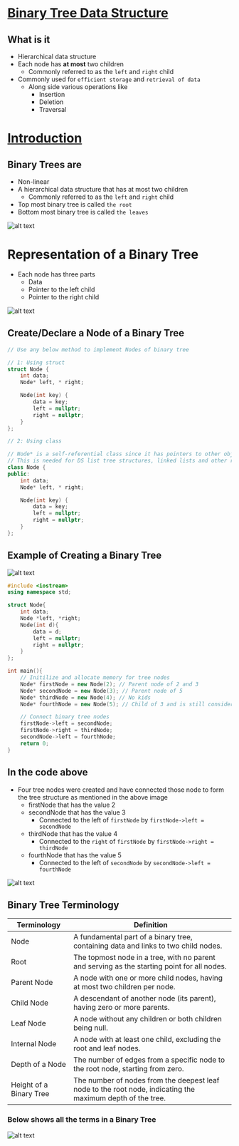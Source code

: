 # [Binary Tree Data Structure](https://www.geeksforgeeks.org/binary-tree-data-structure/)
## What is it
- Hierarchical data structure
- Each node has **at most** two children
  - Commonly referred to as the `left` and `right` child 
- Commonly used for `efficient storage` and `retrieval of data` 
  - Along side various operations like
    - Insertion
    - Deletion
    - Traversal

# [Introduction](https://www.geeksforgeeks.org/introduction-to-binary-tree/)
## Binary Trees are 
- Non-linear 
- A hierarchical data structure that has at most two children 
  - Commonly referred to as the `left` and `right` child 
- Top most binary tree is called `the root`
- Bottom most binary tree is called `the leaves` 

![alt text](../../Screenshots/Introduction-to-Binary-Tree.png)


# Representation of a Binary Tree
- Each node has three parts
  - Data 
  - Pointer to the left child
  - Pointer to the right child

![alt text](../../Screenshots/Binary-Tree-Representation.png)

## Create/Declare a Node of a Binary Tree

```cpp
// Use any below method to implement Nodes of binary tree

// 1: Using struct
struct Node {
    int data;
    Node* left, * right;

    Node(int key) {
        data = key;
        left = nullptr;
        right = nullptr;
    }
};

// 2: Using class

// Node* is a self-referential class since it has pointers to other objects of the same type (Node)
// This is needed for DS list tree structures, linked lists and other recursive data structures
class Node {
public:
    int data;
    Node* left, * right;

    Node(int key) {
        data = key;
        left = nullptr;
        right = nullptr;
    }
};
```

## Example of Creating a Binary Tree

![alt text](../../Screenshots/Binary-Tree-with-three-nodes.jpeg)

```cpp
#include <iostream>
using namespace std;

struct Node{
    int data;
    Node *left, *right;
    Node(int d){
        data = d;
        left = nullptr;
        right = nullptr;
    }
};

int main(){
    // Initilize and allocate memory for tree nodes
    Node* firstNode = new Node(2); // Parent node of 2 and 3
    Node* secondNode = new Node(3); // Parent node of 5
    Node* thirdNode = new Node(4); // No kids 
    Node* fourthNode = new Node(5); // Child of 3 and is still considered a leaf node since it doesn't have kids

    // Connect binary tree nodes
    firstNode->left = secondNode;
    firstNode->right = thirdNode;
    secondNode->left = fourthNode;
    return 0;
}
```

## In the code above 
- Four tree nodes were created and have connected those node to form the tree structure as mentioned in the above image 
  - firstNode that has the value 2
  - secondNode that has the value 3
    - Connected to the left of `firstNode` by `firstNode->left = secondNode`
  - thirdNode that has the value 4
    - Connected to the `right` of `firstNode` by `firstNode->right = thirdNode`
  - fourthNode that has the value 5
    - Connected to the left of `secondNode` by `secondNode->left = fourthNode`

![alt text](../../Screenshots/Binary-Tree-with-three-nodes.jpeg)

## Binary Tree Terminology

| **Terminology** | **Definition** |
| --- | --- |
| Node | A fundamental part of a binary tree, containing data and links to two child nodes. |
| Root | The topmost node in a tree, with no parent and serving as the starting point for all nodes. |
| Parent Node | A node with one or more child nodes, having at most two children per node. |
| Child Node | A descendant of another node (its parent), having zero or more parents. |
| Leaf Node | A node without any children or both children being null. |
| Internal Node | A node with at least one child, excluding the root and leaf nodes. |
| Depth of a Node | The number of edges from a specific node to the root node, starting from zero. |
| Height of a Binary Tree | The number of nodes from the deepest leaf node to the root node, indicating the maximum depth of the tree. |

### Below shows all the terms in a Binary Tree

![alt text](../../Screenshots/Terminologies-in-Binary-Tree-in-Data-Structure_1.jpeg)